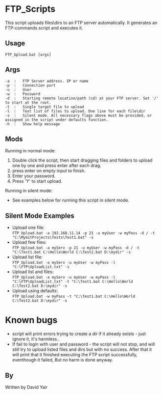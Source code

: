 # FTP_Scripts
This script uploads files\dirs to an FTP server automatically. It generates an FTP-commands script and executes it.
 
## Usage
	FTP_Upload.bat [args]
 
## Args
  `-a  :   FTP Server address. IP or name ` <br>
  `-p  :   Connection port ` <br>
  `-u  :   User ` <br>
  `-w  :   Password ` <br>
  `-d  :   Starting remote location/path (cd) at your FTP server. Set '/' to start at the root. ` <br>
  `-t  :   Single target file to upload ` <br>
  `-l  :   Text list of files to upload. One line for each file\dir ` <br>
  `-s  :   Silent mode. All necessary flags above must be provided, or assigned in the script under defaults function. ` <br>
  `-h  :   Show help message ` <br>

## Mods
   Running in normal mode: <br>
   1. Double click the script, then start dragging files and folders to upload one by one and press enter after each drag.
   2. press enter on empty input to finish.
   3. Enter your password.
   4. Press 'Y' to start upload.
    
   Running in silent mode: <br>
   - See examples below for running this script in silent mode. <br>
 
## Silent Mode Examples
   * Upload one file: <br>
   ```FTP_Upload.bat -a 192.168.11.14 -p 21 -u myUser -w myPass -d / -t "C:\MyGitProjects\Tests\Test1.bat" -s ``` <br>
   * Upload few files: <br>
   ```FTP_Upload.bat -a myServ -p 21 -u myUser -w myPass -d / -t "C:\Test1.bat C:\Hello\World C:\Test2.bat D:\mydir" -s ``` <br>
   * Upload list file: <br>
   ```FTP_Upload.bat -a myServ -u myUser -w myPass -l "C:\FTP\UploadList.txt" -s ``` <br>
   * Upload list and files: <br>
   ```FTP_Upload.bat -a myServ -u myUser -w myPass -l "C:\FTP\UploadList.txt" -t "C:\Test1.bat C:\Hello\World C:\Test2.bat D:\mydir" -s ``` <br>
   * Upload using defaults: <br>
   ```FTP_Upload.bat -w myPass -t "C:\Test1.bat C:\Hello\World C:\Test2.bat D:\mydir" -s ``` <br>
 
 
# Known bugs
   * script will print errors trying to create a dir if it already exists - just ignore it, it's harmless..
   * If fail to login with user and password - the script will not stop, and will still try to upload
        listed files and dirs but with no success. After that it will print that it finished executing
        the FTP script successfully, eventhough it failed, But no harm is done anyway.
 
## By
Written by David Yair